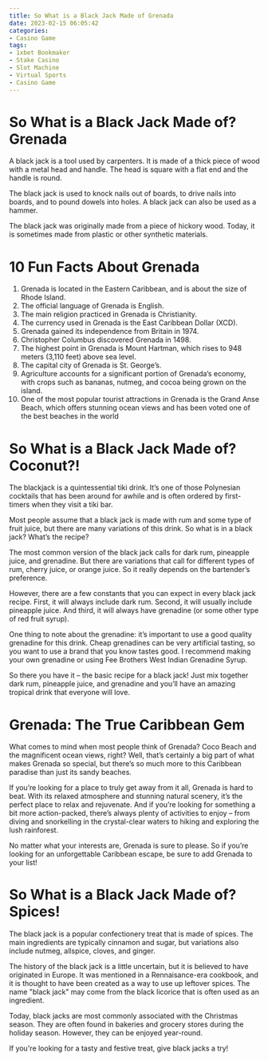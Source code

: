 ```yaml
---
title: So What is a Black Jack Made of Grenada
date: 2023-02-15 06:05:42
categories:
- Casino Game
tags:
- 1xbet Bookmaker
- Stake Casino
- Slot Machine
- Virtual Sports
- Casino Game
---
```



#  So What is a Black Jack Made of? Grenada
A black jack is a tool used by carpenters. It is made of a thick piece of wood with a metal head and handle. The head is square with a flat end and the handle is round.

The black jack is used to knock nails out of boards, to drive nails into boards, and to pound dowels into holes. A black jack can also be used as a hammer.

The black jack was originally made from a piece of hickory wood. Today, it is sometimes made from plastic or other synthetic materials.

#  10 Fun Facts About Grenada

1. Grenada is located in the Eastern Caribbean, and is about the size of Rhode Island.
2. The official language of Grenada is English.
3. The main religion practiced in Grenada is Christianity.
4. The currency used in Grenada is the East Caribbean Dollar (XCD).
5. Grenada gained its independence from Britain in 1974.
6. Christopher Columbus discovered Grenada in 1498.
7. The highest point in Grenada is Mount Hartman, which rises to 948 meters (3,110 feet) above sea level.
8. The capital city of Grenada is St. George’s.
9. Agriculture accounts for a significant portion of Grenada’s economy, with crops such as bananas, nutmeg, and cocoa being grown on the island.
10. One of the most popular tourist attractions in Grenada is the Grand Anse Beach, which offers stunning ocean views and has been voted one of the best beaches in the world

#  So What is a Black Jack Made of? Coconut?!

The blackjack is a quintessential tiki drink. It’s one of those Polynesian cocktails that has been around for awhile and is often ordered by first-timers when they visit a tiki bar.

Most people assume that a black jack is made with rum and some type of fruit juice, but there are many variations of this drink. So what is in a black jack? What’s the recipe?

The most common version of the black jack calls for dark rum, pineapple juice, and grenadine. But there are variations that call for different types of rum, cherry juice, or orange juice. So it really depends on the bartender’s preference.

However, there are a few constants that you can expect in every black jack recipe. First, it will always include dark rum. Second, it will usually include pineapple juice. And third, it will always have grenadine (or some other type of red fruit syrup).

One thing to note about the grenadine: it’s important to use a good quality grenadine for this drink. Cheap grenadines can be very artificial tasting, so you want to use a brand that you know tastes good. I recommend making your own grenadine or using Fee Brothers West Indian Grenadine Syrup.

So there you have it – the basic recipe for a black jack! Just mix together dark rum, pineapple juice, and grenadine and you’ll have an amazing tropical drink that everyone will love.

#  Grenada: The True Caribbean Gem 

What comes to mind when most people think of Grenada? Coco Beach and the magnificent ocean views, right? Well, that’s certainly a big part of what makes Grenada so special, but there’s so much more to this Caribbean paradise than just its sandy beaches.

If you’re looking for a place to truly get away from it all, Grenada is hard to beat. With its relaxed atmosphere and stunning natural scenery, it’s the perfect place to relax and rejuvenate. And if you’re looking for something a bit more action-packed, there’s always plenty of activities to enjoy – from diving and snorkelling in the crystal-clear waters to hiking and exploring the lush rainforest.

No matter what your interests are, Grenada is sure to please. So if you’re looking for an unforgettable Caribbean escape, be sure to add Grenada to your list!

#  So What is a Black Jack Made of? Spices!

The black jack is a popular confectionery treat that is made of spices. The main ingredients are typically cinnamon and sugar, but variations also include nutmeg, allspice, cloves, and ginger.

The history of the black jack is a little uncertain, but it is believed to have originated in Europe. It was mentioned in a Rennaisance-era cookbook, and it is thought to have been created as a way to use up leftover spices. The name "black jack" may come from the black licorice that is often used as an ingredient.

Today, black jacks are most commonly associated with the Christmas season. They are often found in bakeries and grocery stores during the holiday season. However, they can be enjoyed year-round.

If you're looking for a tasty and festive treat, give black jacks a try!